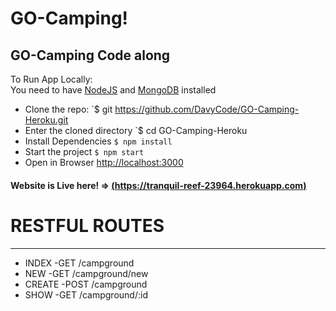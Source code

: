# GO-Camping!

## GO-Camping Code along


To Run App Locally:  
You need to have [NodeJS](https://nodejs.org) and [MongoDB](https://mongodb.com) installed  
- Clone the repo: `$ git https://github.com/DavyCode/GO-Camping-Heroku.git
- Enter the cloned directory `$ cd GO-Camping-Heroku
- Install Dependencies `$ npm install`
- Start the project `$ npm start`
- Open in Browser [http://localhost:3000](http://localhost:3000)
  
#### Website is Live here! => [(https://tranquil-reef-23964.herokuapp.com)](https://tranquil-reef-23964.herokuapp.com/)


#  RESTFUL ROUTES
   ----------------
* INDEX      -GET  /campground
* NEW        -GET  /campground/new
* CREATE     -POST /campground
* SHOW       -GET  /campground/:id
